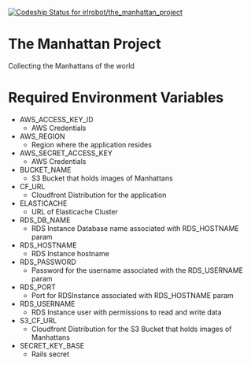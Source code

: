 [ ![Codeship Status for irlrobot/the_manhattan_project](https://codeship.com/projects/caa654b0-8a32-0133-1395-125a119444d3/status?branch=master)](https://codeship.com/projects/123404)

# The Manhattan Project
Collecting the Manhattans of the world

# Required Environment Variables
* AWS_ACCESS_KEY_ID
  * AWS Credentials
* AWS_REGION
  * Region where the application resides
* AWS_SECRET_ACCESS_KEY
  * AWS Credentials
* BUCKET_NAME
  * S3 Bucket that holds images of Manhattans
* CF_URL
  * Cloudfront Distribution for the application
* ELASTICACHE
  * URL of Elasticache Cluster
* RDS_DB_NAME
  * RDS Instance Database name associated with RDS_HOSTNAME param
* RDS_HOSTNAME
  * RDS Instance hostname
* RDS_PASSWORD
  * Password for the username associated with the RDS_USERNAME param
* RDS_PORT
  * Port for RDSInstance associated with RDS_HOSTNAME param
* RDS_USERNAME
  * RDS Instance user with permissions to read and write data
* S3_CF_URL
  * Cloudfront Distribution for the S3 Bucket that holds images of Manhattans
* SECRET_KEY_BASE
  * Rails secret
